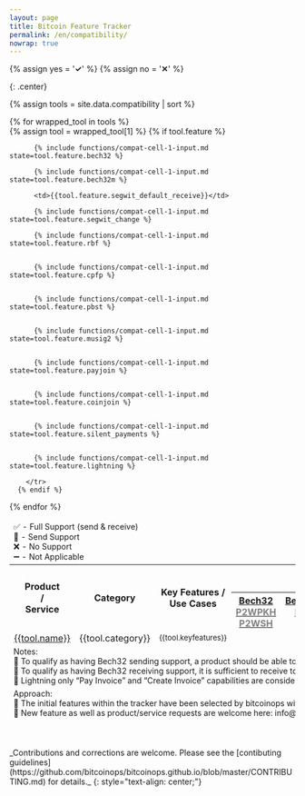```yaml
---
layout: page              
title: Bitcoin Feature Tracker
permalink: /en/compatibility/
nowrap: true
---
```


{% assign yes = '<span class="feature-yes"><strong>✓</strong></span>' %}
{% assign no = '<span class="feature-no"><strong>✕</strong></span>' %}

<style>
th, td { text-align: center;}

td.two {
      line-height: 0.90;
    }

h1, h2, h3, h4, h6 { text-align: center; }
h5 { text-align: left; }
</style>

{: .center}



<table class="compatibility">

<tr style="background-color: transparent;">
<td colspan="15" style="text-align:left;font-size:14px;border-top-style: hidden;border-left-style: hidden;border-right-style: hidden;" >
    &#x2705; - Full Support (send & receive)<br/>
    &#x1F4B8; - Send Support<br/>
    &#x274C; - No Support <br/>
    &#x2796; - Not Applicable<br/>
</td>
</tr>
  <tr>
    <th rowspan="2">Product <br/>/ <br/>Service </th>
    <th rowspan="2">Category</th>
    <th rowspan="2" width="265px">Key Features / <br/>Use Cases</th>
    <th colspan="4" style="color:blue;">Native Segwit</th>
    <th colspan="2" style="color:blue;">Fee Bumping </th>
    <th colspan="4" style="color:blue;">Multi-Party Transactions </th>
    <th rowspan="2"><a href="https://bitcoinops.org/en/topics/silent-payments/">Silent <br/>Payments </a></th>
    <th rowspan="2">Lightning</th>
  </tr>
  <tr>
    <th style="vertical-align:top;"><a href="https://bitcoinops.org/en/topics/bech32/">Bech32 <br/><font color="grey">P2WPKH<br/>P2WSH</font></a> </th>
    <th style="vertical-align:top;"><a href="https://bitcoinops.org/en/topics/bech32/">Bech32m <br/><font color="grey">P2TR</font></a></th>
    <th>Default <br/>Receive<br/> Address</th>
    <th>Native <br/>Segwit<br/> Change</th>  
    <th><a href="https://bitcoinops.org/en/topics/replace-by-fee/">RBF</a></th>  
    <th><a href="https://bitcoinops.org/en/topics/cpfp/">CPFP</a></th>  
    <th><a href="https://bitcoinops.org/en/topics/psbt/">PSBT</a></th>   
    <th><a href="https://bitcoinops.org/en/topics/musig/">MuSig2</a></th>   
    <th><a href="https://bitcoinops.org/en/topics/payjoin/">Payjoin</a></th>   
    <th><a href="https://bitcoinops.org/en/topics/coinjoin/">Coinjoin</a></th>     
  </tr>
  {% assign tools = site.data.compatibility | sort %}    

  {% for wrapped_tool in tools %}   
    {% assign tool = wrapped_tool[1] %}
      {% if tool.feature %}
        <tr>
          <td><a href="{{tool.homepage}}">{{tool.name}}</a></td>
          <td>{{tool.category}}</td>
          <td class="two"><font size="2">{{tool.keyfeatures}}</font></td>

          {% include functions/compat-cell-1-input.md state=tool.feature.bech32 %}

          {% include functions/compat-cell-1-input.md state=tool.feature.bech32m %}

          <td>{{tool.feature.segwit_default_receive}}</td>

          {% include functions/compat-cell-1-input.md state=tool.feature.segwit_change %}

          {% include functions/compat-cell-1-input.md state=tool.feature.rbf %}


          {% include functions/compat-cell-1-input.md state=tool.feature.cpfp %}


          {% include functions/compat-cell-1-input.md state=tool.feature.pbst %}


          {% include functions/compat-cell-1-input.md state=tool.feature.musig2 %}


          {% include functions/compat-cell-1-input.md state=tool.feature.payjoin %}


          {% include functions/compat-cell-1-input.md state=tool.feature.coinjoin %}


          {% include functions/compat-cell-1-input.md state=tool.feature.silent_payments %}


          {% include functions/compat-cell-1-input.md state=tool.feature.lightning %}

        </tr>
      {% endif %}

  {% endfor %}

  <tr style="background-color: transparent;">
  <td colspan="15" style="text-align:left;font-size:14px;border-bottom-style: hidden;border-left-style: hidden;border-right-style: hidden;" >
  <span class="bold">Notes:</span><br/>   
  &#x1F538; To qualify as having Bech32 sending support, a product should be able to send to both P2WPKH and P2WSH<br/>
  &#x1F538; To qualify as having Bech32 receiving support, it is sufficient to receive to either P2WPKH or P2WSH<br/>
  &#x1F538; Lightning only “Pay Invoice” and “Create Invoice” capabilities are considered.<br/>
  </td>

  </tr>
  <tr style="background-color: transparent;">
  <td colspan="15" style="text-align:left;font-size:14px;border-bottom-style: hidden;border-left-style: hidden;border-right-style: hidden;" >
  <span class="bold">Approach:</span><br/>   
  &#x1F538; The initial features within the tracker have been selected by bitcoinops with a focus on scaling and privacy.  <br/>
  &#x1F538; New feature as well as product/service requests are welcome here:  info@bitcoinops.org<br/>
  </td>
  </tr>

  </table>

<br/>
<br/>
_Contributions and corrections are welcome. Please see the [contibuting
guidelines](https://github.com/bitcoinops/bitcoinops.github.io/blob/master/CONTRIBUTING.md)
for details._
{: style="text-align: center;"}
